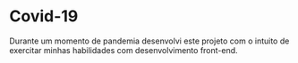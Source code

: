 # Covid-19
Durante um momento de pandemia desenvolvi este projeto com o intuito de exercitar minhas habilidades com desenvolvimento front-end.
